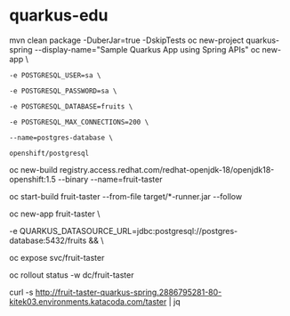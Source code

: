 # quarkus-edu

mvn clean package -DuberJar=true -DskipTests
oc new-project quarkus-spring --display-name="Sample Quarkus App using Spring APIs"
oc new-app \

    -e POSTGRESQL_USER=sa \
    
    -e POSTGRESQL_PASSWORD=sa \
    
    -e POSTGRESQL_DATABASE=fruits \
    
    -e POSTGRESQL_MAX_CONNECTIONS=200 \
    
    --name=postgres-database \
    
    openshift/postgresql

oc new-build registry.access.redhat.com/redhat-openjdk-18/openjdk18-openshift:1.5 --binary --name=fruit-taster

oc start-build fruit-taster --from-file target/*-runner.jar --follow

oc new-app fruit-taster \

   -e QUARKUS_DATASOURCE_URL=jdbc:postgresql://postgres-database:5432/fruits && \

oc expose svc/fruit-taster

oc rollout status -w dc/fruit-taster

curl -s http://fruit-taster-quarkus-spring.2886795281-80-kitek03.environments.katacoda.com/taster | jq
